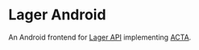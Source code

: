 # Lager Android

An Android frontend for [Lager API](https://github.com/tistaharahap/lager-api) implementing [ACTA](https://github.com/tistaharahap/acta/blob/master/acta.md).


